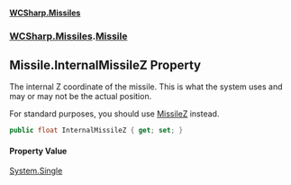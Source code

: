 #### [WCSharp.Missiles](README.md 'README')
### [WCSharp.Missiles](WCSharp.Missiles.md 'WCSharp.Missiles').[Missile](WCSharp.Missiles.Missile.md 'WCSharp.Missiles.Missile')

## Missile.InternalMissileZ Property

The internal Z coordinate of the missile. This is what the system uses and may or may not be the actual position.  
  
For standard purposes, you should use [MissileZ](WCSharp.Missiles.Missile.MissileZ.md 'WCSharp.Missiles.Missile.MissileZ') instead.

```csharp
public float InternalMissileZ { get; set; }
```

#### Property Value
[System.Single](https://docs.microsoft.com/en-us/dotnet/api/System.Single 'System.Single')